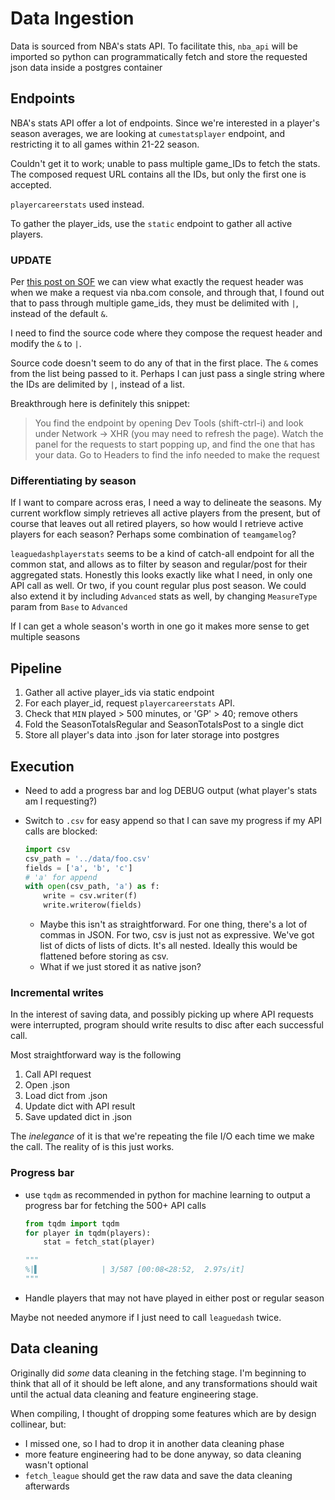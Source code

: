 # Data Ingestion

Data is sourced from NBA's stats API. To facilitate this, `nba_api` will be imported so python can programmatically fetch and store the requested json data inside a postgres container

## Endpoints

NBA's stats API offer a lot of endpoints. Since we're interested in a player's season averages, we are looking at `cumestatsplayer` endpoint, and restricting it to all games within 21-22 season.

Couldn't get it to work; unable to pass multiple game_IDs to fetch the stats. The composed request URL contains all the IDs, but only the first one is accepted.

`playercareerstats` used instead.

To gather the player_ids, use the `static` endpoint to gather all active players.

### UPDATE

Per [this post on SOF](https://stackoverflow.com/a/71556033/5496416) we can view what exactly the request header was when we make a request via nba.com console, and through that, I found out that to pass through multiple game_ids, they must be delimited with `|`, instead of the default `&`.

I need to find the source code where they compose the request header and modify the `&` to `|`.

Source code doesn't seem to do any of that in the first place. The `&` comes from the list being passed to it. Perhaps I can just pass a single string where the IDs are delimited by `|`, instead of a list.

Breakthrough here is definitely this snippet:

> You find the endpoint by opening Dev Tools (shift-ctrl-i) and look under Network -> XHR (you may need to refresh the page). Watch the panel for the requests to start popping up, and find the one that has your data. Go to Headers to find the info needed to make the request

### Differentiating by season

If I want to compare across eras, I need a way to delineate the seasons. My current workflow simply retrieves all active players from the present, but of course that leaves out all retired players, so how would I retrieve active players for each season? Perhaps some combination of `teamgamelog`?

`leaguedashplayerstats` seems to be a kind of catch-all endpoint for all the common stat, and allows as to filter by season and regular/post for their aggregated stats. Honestly this looks exactly like what I need, in only one API call as well. Or two, if you count regular plus post season. We could also extend it by including `Advanced` stats as well, by changing `MeasureType` param from `Base` to `Advanced`

If I can get a whole season's worth in one go it makes more sense to get multiple seasons

## Pipeline

1. Gather all active player_ids via static endpoint
1. For each player_id, request `playercareerstats` API.
1. Check that `MIN` played > 500 minutes, or 'GP' > 40; remove others
1. Fold the SeasonTotalsRegular and SeasonTotalsPost to a single dict
1. Store all player's data into .json for later storage into postgres

## Execution

- Need to add a progress bar and log DEBUG output (what player's stats am I requesting?)

- Switch to `.csv` for easy append so that I can save my progress if my API calls are blocked:

  ```py
  import csv
  csv_path = '../data/foo.csv'
  fields = ['a', 'b', 'c']
  # 'a' for append
  with open(csv_path, 'a') as f:
      write = csv.writer(f)
      write.writerow(fields)
  ```

  - Maybe this isn't as straightforward. For one thing, there's a lot of commas in JSON. For two, csv is just not as expressive. We've got list of dicts of lists of dicts. It's all nested. Ideally this would be flattened before storing as csv.
  - What if we just stored it as native json?

### Incremental writes

In the interest of saving data, and possibly picking up where API requests were interrupted, program should write results to disc after each successful call.

Most straightforward way is the following

1. Call API request
1. Open .json
1. Load dict from .json
1. Update dict with API result
1. Save updated dict in .json

The *inelegance* of it is that we're repeating the file I/O each time we make the call. The reality of is this just works.

### Progress bar

- use `tqdm` as recommended in python for machine learning to output a progress bar for fetching the 500+ API calls

  ```py
  from tqdm import tqdm
  for player in tqdm(players):
      stat = fetch_stat(player)

  """
  %|▌              | 3/587 [00:08<28:52,  2.97s/it]
  """
  ```

- Handle players that may not have played in either post or regular season

Maybe not needed anymore if I just need to call `leaguedash` twice.

## Data cleaning

Originally did *some* data cleaning in the fetching stage. I'm beginning to think that all of it should be left alone, and any transformations should wait until the actual data cleaning and feature engineering stage.

When compiling, I thought of dropping some features which are by design collinear, but:

- I missed one, so I had to drop it in another data cleaning phase
- more feature engineering had to be done anyway, so data cleaning wasn't optional
- `fetch_league` should get the raw data and save the data cleaning afterwards
